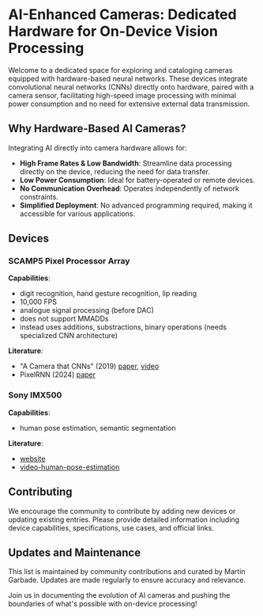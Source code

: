 # AI-Enhanced Cameras: Dedicated Hardware for On-Device Vision Processing

Welcome to a dedicated space for exploring and cataloging cameras equipped with hardware-based neural networks. These devices integrate convolutional neural networks (CNNs) directly onto hardware, paired with a camera sensor, facilitating high-speed image processing with minimal power consumption and no need for extensive external data transmission.

## Why Hardware-Based AI Cameras?
Integrating AI directly into camera hardware allows for:
- **High Frame Rates & Low Bandwidth**: Streamline data processing directly on the device, reducing the need for data transfer.
- **Low Power Consumption**: Ideal for battery-operated or remote devices.
- **No Communication Overhead**: Operates independently of network constraints.
- **Simplified Deployment**: No advanced programming required, making it accessible for various applications.

## Devices
### SCAMP5 Pixel Processor Array 
**Capabilities**:
- digit recognition, hand gesture recognition, lip reading
- 10,000 FPS
- analogue signal processing (before DAC)
- does not support MMADDs
- instead uses additions, substractions, binary operations (needs specialized CNN architecture)

**Literature**:
- "A Camera that CNNs" (2019) [paper](https://arxiv.org/abs/1909.05647), [video](https://www.youtube.com/watch?v=grlIwYMcmG0&t=69s&ab_channel=StanfordComputationalImagingLab)
- PixelRNN (2024) [paper](https://openaccess.thecvf.com/content/CVPR2024/papers/So_PixelRNN_In-pixel_Recurrent_Neural_Networks_for_End-to-end-optimized_Perception_with_Neural_CVPR_2024_paper.pdf)


### Sony IMX500
**Capabilities**: 
- human pose estimation, semantic segmentation

**Literature**: 
- [website](https://developer.sony.com/imx500)
- [video-human-pose-estimation](https://www.youtube.com/watch?v=V6ePnGZlFT8&ab_channel=lucanestola)

## Contributing
We encourage the community to contribute by adding new devices or updating existing entries. Please provide detailed information including device capabilities, specifications, use cases, and official links.

## Updates and Maintenance
This list is maintained by community contributions and curated by Martin Garbade. Updates are made regularly to ensure accuracy and relevance.

Join us in documenting the evolution of AI cameras and pushing the boundaries of what's possible with on-device processing!
